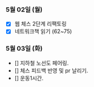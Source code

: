 ### 5월 02일 (월)
- [x] 웹 체스 2단계 리팩토링
- [x] 네트워크책 읽기 (62~75)

### 5월 03일 (화)
- [] 지하철 노선도 페어링.
- [] 체스 피드백 반영 및 pr 날리기.
- [] 운동1시간.  